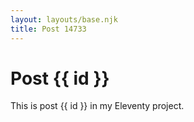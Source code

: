 ```yaml
---
layout: layouts/base.njk
title: Post 14733
---
```


# Post {{ id }}

This is post {{ id }} in my Eleventy project.
